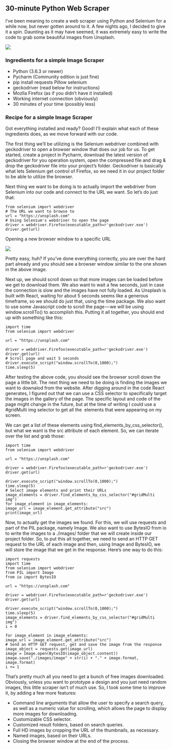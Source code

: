 ## 30-minute Python Web Scraper

I’ve been meaning to create a web scraper using Python and Selenium for a while now, but never gotten around to it. A few nights ago, I decided to give it a spin. Daunting as it may have seemed, it was extremely easy to write the code to grab some beautiful images from Unsplash.


![](https://i.imgur.com/KyCWyxl.jpg)


### Ingredients for a simple Image Scraper
- Python (3.6.3 or newer)
- Pycharm (Community edition is just fine)
- pip install requests Pillow selenium
- geckodriver (read below for instructions)
- Mozlla Firefox (as if you didn’t have it installed)
- Working internet connection (obviously)
- 30 minutes of your time (possibly less)


### Recipe for a simple Image Scraper

Got everything installed and ready? Good! I’ll explain what each of these ingredients does, as we move forward with our code.

The first thing we’ll be utilizing is the Selenium webdriver combined with geckodriver to open a browser window that does our job for us. To get started, create a project in Pycharm, download the latest version of geckodriver for you operation system, open the compressed file and drag & drop the geckodriver file into your project’s folder. Geckodriver is basically what lets Selenium get control of Firefox, so we need it in our project folder to be able to utilize the browser.

Next thing we want to be doing is to actually import the webdriver from Selenium into our code and connect to the URL we want. So let’s do just that:

    from selenium import webdriver
    # The URL we want to browse to
    url = "https://unsplash.com"
    # Using Selenium's webdriver to open the page
    driver = webdriver.Firefox(executable_path=r'geckodriver.exe')
    driver.get(url)

Opening a new browser window to a specific URL

![](https://i.imgur.com/WD9e7NW.png)

Pretty easy, huh? If you’ve done everything correctly, you are over the hard part already and you should see a browser window similar to the one shown in the above image.

Next up, we should scroll down so that more images can be loaded before we get to download them. We also want to wait a few seconds, just in case the connection is slow and the images have not fully loaded. As Unsplash is built with React, waiting for about 5 seconds seems like a generous timeframe, so we should do just that, using the time package. We also want to use some Javascript code to scroll the page — we will be using window.scrollTo() to accomplish this. Putting it all together, you should end up with something like this:


    import time
    from selenium import webdriver

    url = "https://unsplash.com"

    driver = webdriver.Firefox(executable_path=r'geckodriver.exe')
    driver.get(url)
    # Scroll page and wait 5 seconds
    driver.execute_script("window.scrollTo(0,1000);")
    time.sleep(5)

After testing the above code, you should see the browser scroll down the page a little bit. The next thing we need to be doing is finding the images we want to downalod from the website. After digging around in the code React generates, I figured out that we can use a CSS selector to specifically target the images in the gallery of the page. The specific layout and code of the page might change in the future, but at the time of writing I could use a #gridMulti img selector to get all the <img> elements that were appearing on my screen.

We can get a list of these elements using find_elements_by_css_selector(), but what we want is the src attribute of each element. So, we can iterate over the list and grab those:

    import time
    from selenium import webdriver

    url = "https://unsplash.com"

    driver = webdriver.Firefox(executable_path=r'geckodriver.exe')
    driver.get(url)

    driver.execute_script("window.scrollTo(0,1000);")
    time.sleep(5)
    # Select image elements and print their URLs
    image_elements = driver.find_elements_by_css_selector("#gridMulti img")
    for image_element in image_elements:
    image_url = image_element.get_attribute("src")
    print(image_url)

Now, to actually get the images we found. For this, we will use requests and part of the PIL package, namely Image. We also want to use BytesIO from io to write the images to a ./images/ folder that we will create inside our project folder. So, to put this all together, we need to send an HTTP GET request to the URL of each image and then, using Image and BytesIO, we will store the image that we get in the response. Here’s one way to do this:

    import requests
    import time
    from selenium import webdriver
    from PIL import Image
    from io import BytesIO

    url = "https://unsplash.com"

    driver = webdriver.Firefox(executable_path=r'geckodriver.exe')
    driver.get(url)

    driver.execute_script("window.scrollTo(0,1000);")
    time.sleep(5)
    image_elements = driver.find_elements_by_css_selector("#gridMulti img")
    i = 0

    for image_element in image_elements:
    image_url = image_element.get_attribute("src")
    # Send an HTTP GET request, get and save the image from the response
    image_object = requests.get(image_url)
    image = Image.open(BytesIO(image_object.content))
    image.save("./images/image" + str(i) + "." + image.format, image.format)
    i += 1

That’s pretty much all you need to get a bunch of free images downloaded. Obviously, unless you want to prototype a design and you just need random images, this little scraper isn’t of much use. So, I took some time to improve it, by adding a few more features:

- Command line arguments that allow the user to specify a search query, as well as a numeric value for scrolling, which allows the page to display more images for downloading.
- Customizable CSS selector.
- Customized result folders, based on search queries.
- Full HD images by cropping the URL of the thumbnails, as necessary.
- Named images, based on their URLs.
- Closing the browser window at the end of the process.